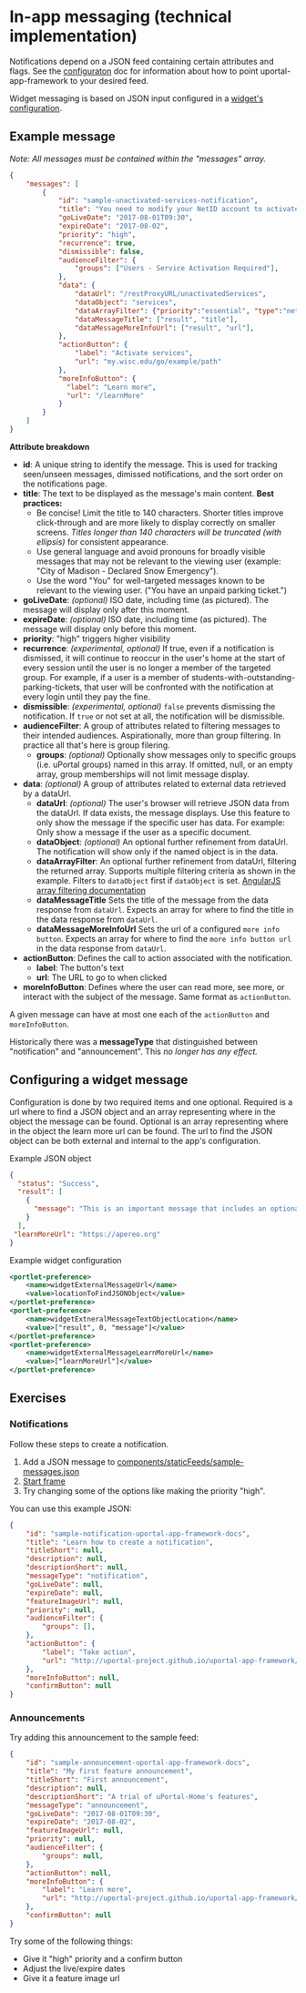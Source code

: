 # In-app messaging (technical implementation)

Notifications depend on a
JSON feed containing certain attributes and flags. See the
[configuraton](configuration.md) doc for information about how to
point uportal-app-framework to your desired feed.

Widget messaging is based on JSON input configured in a
[widget's configuration](make-a-widget.md).

## Example message

*Note: All messages must be contained within the "messages" array.*

```json
{
    "messages": [
        {
            "id": "sample-unactivated-services-notification",
            "title": "You need to modify your NetID account to activate essential UW Services.",
            "goLiveDate": "2017-08-01T09:30",
            "expireDate": "2017-08-02",
            "priority": "high",
            "recurrence": true,
            "dismissible": false,
            "audienceFilter": {
                "groups": ["Users - Service Activation Required"],
            },
            "data": {
                "dataUrl": "/restProxyURL/unactivatedServices",
                "dataObject": "services",
                "dataArrayFilter": {"priority":"essential", "type":"netid"},
                "dataMessageTitle": ["result", "title"],
                "dataMessageMoreInfoUrl": ["result", "url"],
            },
            "actionButton": {
                "label": "Activate services",
                "url": "my.wisc.edu/go/example/path"
            },
            "moreInfoButton": {
              "label": "Learn more",
              "url": "/learnMore"
            }
        }
    ]
}
```

**Attribute breakdown**

- **id**: A unique string to identify the message. This is used for tracking
  seen/unseen messages, dimissed notifications, and the sort order on the
  notifications page.
- **title**: The text to be displayed as the message's main content.
  **Best practices:**
  - Be concise! Limit the title to 140 characters. Shorter titles improve
    click-through and are more likely to display correctly on smaller screens.
    *Titles longer than 140 characters will be truncated (with ellipsis)* for
    consistent appearance.
  - Use general language and avoid pronouns for broadly visible messages that
    may not be relevant to the viewing user (example:
    "City of Madison - Declared Snow Emergency").
  - Use the word "You" for well-targeted messages known to be relevant to the
    viewing user. ("You have an unpaid parking ticket.")
- **goLiveDate**: *(optional)* ISO date, including time (as pictured). The
  message will display only after this moment.
- **expireDate**: *(optional)* ISO date, including time (as pictured). The
  message will display only before this moment.
- **priority**: "high" triggers higher visibility
- **recurrence**: *(experimental, optional)* If true, even if a notification is
  dismissed, it will continue to reoccur in the user's home at the start of
  every session until the user is no longer a member of the targeted group. For
  example, if a user is a member of students-with-outstanding-parking-tickets,
  that user will be confronted with the notification at every login until they
  pay the fine.
- **dismissible**: *(experimental, optional)* `false` prevents dismissing the
  notification. If `true` or not set at all, the notification will be
  dismissible.
- **audienceFilter**: A group of attributes related to filtering messages to
  their intended audiences. Aspirationally, more than group filtering. In
  practice all that's here is group filering.
  - **groups**: *(optional)* Optionally show messages only to specific groups
    (i.e. uPortal groups) named in this array. If omitted, null, or an empty
    array, group memberships will not limit message display.
- **data**: *(optional)* A group of attributes related to external data
  retrieved by a dataUrl.
  - **dataUrl**: *(optional)* The user's browser will retrieve JSON data from
    the dataUrl. If data exists, the message displays. Use this feature to only
    show the message if the specific user has data. For example: Only show a
    message if the user as a specific document.
  - **dataObject**: *(optional)* An optional further refinement from dataUrl.
    The notification will show only if the named object is in the data.
  - **dataArrayFilter**: An optional further refinement from dataUrl, filtering
    the returned array. Supports multiple filtering criteria as shown in the
    example. Filters to `dataObject` first if `dataObject` is set.
    [AngularJS array filtering documentation](https://docs.angularjs.org/api/ng/filter/filter)
  - **dataMessageTitle** Sets the title of the message from the data response
    from `dataUrl`.  Expects an array for where to find the title in the data
    response from `dataUrl`.
  - **dataMessageMoreInfoUrl** Sets the url of a configured
    `more info button`.  Expects an array for where to find the
    `more info button url` in the data response from `dataUrl`.
- **actionButton**: Defines the call to action associated with the notification.
  - **label**: The button's text
  - **url**: The URL to go to when clicked
- **moreInfoButton**: Defines where the user can read more, see more, or
  interact with the subject of the message. Same format as `actionButton`.

A given message can have at most one each of the `actionButton` and
`moreInfoButton`.

Historically there was a **messageType** that distinguished between
"notification" and "announcement". This *no longer has any effect.*

## Configuring a widget message

Configuration is done by two required items and one optional.  Required is a url
where to find a JSON object and an array representing where in the object the
message can be found.  Optional is an array representing where in the object the
learn more url can be found.
The url to find the JSON object can be both external and internal to the app's
configuration.

Example JSON object
```json
{
  "status": "Success",
  "result": [
    {
      "message": "This is an important message that includes an optional learn more link for more information."
    }
  ],
 "learnMoreUrl": "https://apereo.org"
}
```

Example widget configuration
```xml
<portlet-preference>
    <name>widgetExternalMessageUrl</name>
    <value>locationToFindJSONObject</value>
</portlet-preference>
<portlet-preference>
    <name>widgetExtneralMessageTextObjectLocation</name>
    <value>["result", 0, "message"]</value>
</portlet-preference>
<portlet-preference>
    <name>widgetExternalMessageLearnMoreUrl</name>
    <value>["learnMoreUrl"]</value>
</portlet-preference>

```

## Exercises

### Notifications

Follow these steps to create a notification.

1. Add a JSON message to
[components/staticFeeds/sample-messages.json](https://github.com/uPortal-Project/uportal-app-framework/blob/master/components/staticFeeds/sample-messages.json)
2. [Start frame](quickstart.md)
3. Try changing some of the options like making the priority "high".

You can use this example JSON:

```json
{
    "id": "sample-notification-uportal-app-framework-docs",
    "title": "Learn how to create a notification",
    "titleShort": null,
    "description": null,
    "descriptionShort": null,
    "messageType": "notification",
    "goLiveDate": null,
    "expireDate": null,
    "featureImageUrl": null,
    "priority": null,
    "audienceFilter": {
        "groups": [],
    },
    "actionButton": {
        "label": "Take action",
        "url": "http://uportal-project.github.io/uportal-app-framework/messaging-implementation.html"
    },
    "moreInfoButton": null,
    "confirmButton": null
}
```

### Announcements

Try adding this announcement to the sample feed:

```json
{
    "id": "sample-announcement-uportal-app-framework-docs",
    "title": "My first feature announcement",
    "titleShort": "First announcement",
    "description": null,
    "descriptionShort": "A trial of uPortal-Home's features",
    "messageType": "announcement",
    "goLiveDate": "2017-08-01T09:30",
    "expireDate": "2017-08-02",
    "featureImageUrl": null,
    "priority": null,
    "audienceFilter": {
        "groups": null,
    },
    "actionButton": null,
    "moreInfoButton": {
        "label": "Learn more",
        "url": "http://uportal-project.github.io/uportal-app-framework/messaging-implementation.html"
    },
    "confirmButton": null
}
```

Try some of the following things:

- Give it "high" priority and a confirm button
- Adjust the live/expire dates
- Give it a feature image url
